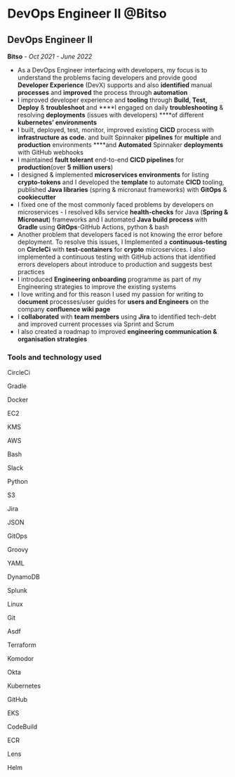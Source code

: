 # DevOps Engineer II @Bitso

## DevOps **Engineer II**

**Bitso** - *Oct 2021 - June 2022*

- As a DevOps Engineer interfacing with developers, my focus is to understand the problems facing developers and provide good **Developer Experience**  (DevX) supports and also **identified** manual **processes** and **improved** the process through **automation**
- I improved developer experience and **tooling** through **Build, Test, Deploy** & **troubleshoot** and ****I engaged on daily **troubleshooting** & resolving **deployments** (issues with developers) ****of different **kubernetes’ environments**
- I built, deployed, test, monitor, improved existing **CICD** process with **infrastructure as code.** and built Spinnaker **pipelines** for **multiple** and **production** environments ****and **Automated** Spinnaker **deployments** with GitHub webhooks
- I maintained **fault tolerant** end-to-end **CICD pipelines** for **production**(over **5 million users**)
- I designed & implemented **microservices environments** for listing **crypto-tokens** and I developed the **template** to automate **CICD** tooling, published **Java libraries** (spring & micronaut frameworks) with **GitOps** & **cookiecutter**
- I fixed one of the most commonly faced problems by developers on microservices - I resolved k8s service **health-checks** for Java (**Spring & Micronaut**) frameworks and I automated **Java build process** with **Gradle** using **GitOps**-GitHub Actions, python & bash
- Another problem that developers faced is not knowing the error before deployment. To resolve this issues, I Implemented a **continuous-testing** on **CircleCi** with **test-containers** for **crypto** microservices. I also implemented a continuous testing with GitHub actions that identified errors developers about introduce to production and suggests best practices
- I introduced **Engineering onboarding** programme as part of my Engineering strategies to improve the existing systems
- I love writing and for this reason I used my passion for writing to d**ocument** processes/user guides for **users and Engineers** on the company **confluence wiki page**
- I **collaborated** with **team members** using **Jira** to identified tech-debt and improved current processes via Sprint and Scrum
- I also created a roadmap to improved **engineering communication & organisation strategies**

### **Tools and technology used**

CircleCi

Gradle

Docker

EC2

KMS

AWS

Bash

Slack

Python

S3

Jira

JSON

GitOps

Groovy

YAML

DynamoDB

Splunk

Linux

Git

Asdf

Terraform

Komodor

Okta

Kubernetes

GitHub

EKS

CodeBuild

ECR

Lens

Helm